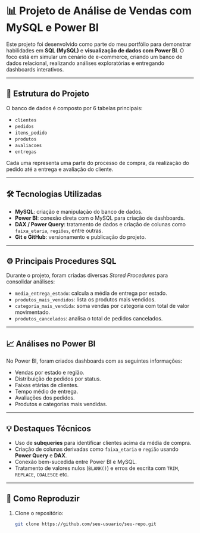 # 📊 Projeto de Análise de Vendas com MySQL e Power BI

Este projeto foi desenvolvido como parte do meu portfólio para demonstrar habilidades em **SQL (MySQL)** e **visualização de dados com Power BI**. O foco está em simular um cenário de e-commerce, criando um banco de dados relacional, realizando análises exploratórias e entregando dashboards interativos.

---

## 🧱 Estrutura do Projeto

O banco de dados é composto por 6 tabelas principais:

- `clientes`
- `pedidos`
- `itens_pedido`
- `produtos`
- `avaliacoes`
- `entregas`

Cada uma representa uma parte do processo de compra, da realização do pedido até a entrega e avaliação do cliente.

---

## 🛠️ Tecnologias Utilizadas

- **MySQL**: criação e manipulação do banco de dados.
- **Power BI**: conexão direta com o MySQL para criação de dashboards.
- **DAX / Power Query**: tratamento de dados e criação de colunas como `faixa_etaria`, `regiões`, entre outras.
- **Git e GitHub**: versionamento e publicação do projeto.

---

## ⚙️ Principais Procedures SQL

Durante o projeto, foram criadas diversas *Stored Procedures* para consolidar análises:

- `media_entrega_estado`: calcula a média de entrega por estado.
- `produtos_mais_vendidos`: lista os produtos mais vendidos.
- `categoria_mais_vendida`: soma vendas por categoria com total de valor movimentado.
- `produtos_cancelados`: analisa o total de pedidos cancelados.

---

## 📈 Análises no Power BI

No Power BI, foram criados dashboards com as seguintes informações:

- Vendas por estado e região.
- Distribuição de pedidos por status.
- Faixas etárias de clientes.
- Tempo médio de entrega.
- Avaliações dos pedidos.
- Produtos e categorias mais vendidas.

---

## 💡 Destaques Técnicos

- Uso de **subqueries** para identificar clientes acima da média de compra.
- Criação de colunas derivadas como `faixa_etaria` e `região` usando **Power Query** e **DAX**.
- Conexão bem-sucedida entre Power BI e MySQL.
- Tratamento de valores nulos (`BLANK()`) e erros de escrita com `TRIM`, `REPLACE`, `COALESCE` etc.

---

## 🧪 Como Reproduzir

1. Clone o repositório:
   ```bash
   git clone https://github.com/seu-usuario/seu-repo.git
